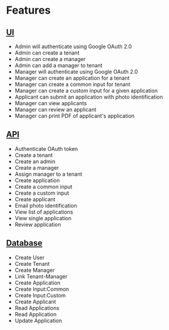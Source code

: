 # Features

## [UI](#ui)

- Admin will authenticate using Google OAuth 2.0
- Admin can create a tenant
- Admin can create a manager
- Admin can add a manager to tenant
- Manager will authenticate using Google OAuth 2.0
- Manager can create an application for a tenant
- Manager can create a common input for tenant
- Manager can create a custom input for a given application
- Applicant can submit an application with photo identification
- Manager can view applicants
- Manager can review an applicant
- Manager can print PDF of applicant's application

## [API](#api)

- Authenticate OAuth token
- Create a tenant
- Create an admin
- Create a manager
- Assign manager to a tenant
- Create application
- Create a common input
- Create a custom input
- Create applicant
- Email photo identification
- View list of applications
- View single application
- Review application

## [Database](#database)

- Create User
- Create Tenant
- Create Manager
- Link Tenant-Manager
- Create Application
- Create Input:Common
- Create Input:Custom
- Create Applicant
- Read Applications
- Read Application
- Update Application
